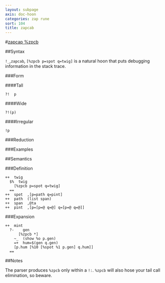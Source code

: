 ```yaml
---
layout: subpage
axis: doc-hoon
categories: zap rune
sort: 104
title: zapcab
---
```




#[zapcap %zpcb](#zpcb)

##Syntax

`!_`,`zapcab`, `[%zpcb p=spot q=twig]` is a natural hoon that puts
debugging information in the stack trace.

###Form

####Tall

    ?!  p

####Wide

    ?!(p)

####Irregular

    !p

###Reduction

###Examples

##Semantics

###Definition

    ++  twig  
      $%  twig
        [%zpcb p=spot q=twig] 
      ==
    ++  spot  ,[p=path q=pint]
    ++  path  (list span) 
    ++  span  ,@ta
    ++  pint  ,[p=[p=@ q=@] q=[p=@ q=@]]

###Expansion

    ++  mint
      ?-    gen
          [%zpcb *]  
        ~_  (show %o p.gen)
        =+  hum=$(gen q.gen)
        [p.hum [%10 [%spot %1 p.gen] q.hum]]
      ==

##Notes

The parser produces `%zpcb` only within a `!:`.  `%zpcb` will
also hose your tail call elimination, so beware.